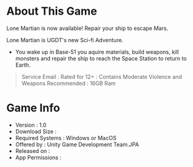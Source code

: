 # About This Game
Lone Martian is now available! Repair your ship to escape Mars.

Lone Martian is UGDT's new Sci-fi Adventure.

- You wake up in Base-51 you aquire materials, build weapons, kill monsters and repair the ship to reach the Space Station to return to Earth.

> Service Email    : 
> Rated for 12+    : Contains Moderate Violence and Weapons
> Recommended      : 16GB Ram 
# Game Info
- Version          : 1.0
- Download Size    :
- Required Systems : Windows or MacOS
- Offered by       : Unity Game Development Team.JPA
- Released on      :
- App Permissions  :
